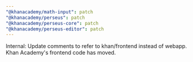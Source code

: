 ```yaml
---
"@khanacademy/math-input": patch
"@khanacademy/perseus": patch
"@khanacademy/perseus-core": patch
"@khanacademy/perseus-editor": patch
---
```


Internal: Update comments to refer to khan/frontend instead of webapp. Khan Academy's frontend code has moved.

